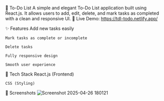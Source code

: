 📝 To-Do List 
    A simple and elegant To-Do List application built using React.js.
    It allows users to add, edit, delete, and mark tasks as completed with a clean and responsive UI.
        🔗 Live Demo: https://tdl-todo.netlify.app/
        
✨ Features
    Add new tasks easily
    
    Mark tasks as complete or incomplete
    
    Delete tasks
    
    Fully responsive design
    
    Smooth user experience

🚀 Tech Stack
    React.js (Frontend)
    
    CSS (Styling)

📸 Screenshots
![Screenshot 2025-04-26 180121](https://github.com/user-attachments/assets/b7962235-6ac9-42e1-a36f-66508abef10b)
